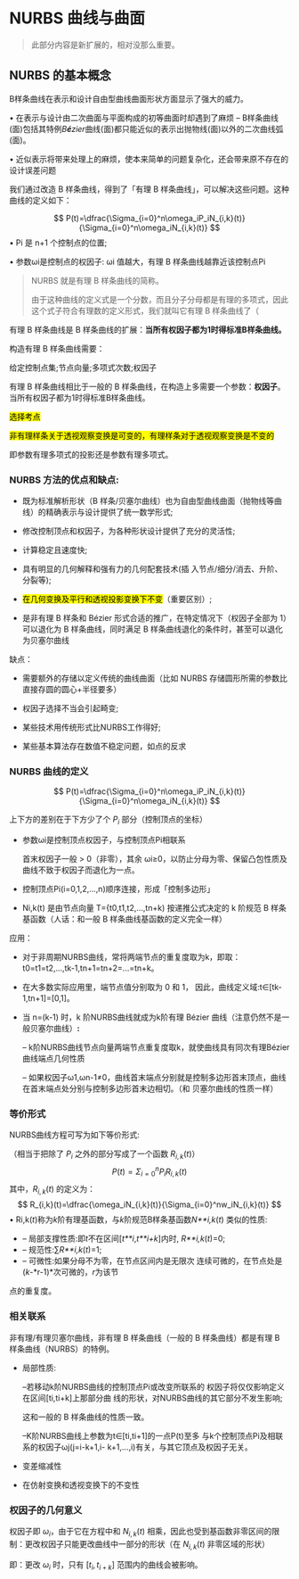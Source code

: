 # NURBS 曲线与曲面

> 此部分内容是新扩展的，相对没那么重要。

## NURBS 的基本概念

B样条曲线在表示和设计自由型曲线曲面形状方面显示了强大的威力。

• 在表示与设计由二次曲面与平面构成的初等曲面时却遇到了麻烦 – B样条曲线(面)包括其特例*B**é**zier*曲线(面)都只能近似的表示出抛物线(面)以外的二次曲线弧(面)。

• 近似表示将带来处理上的麻烦，使本来简单的问题复杂化，还会带来原不存在的设计误差问题

我们通过改造 B 样条曲线，得到了「有理 B 样条曲线」，可以解决这些问题。这种曲线的定义如下：

$$
P(t)=\dfrac{\Sigma_{i=0}^n\omega_iP_iN_{i,k}(t)}{\Sigma_{i=0}^n\omega_iN_{i,k}(t)}
$$
• Pi 是 n+1 个控制点的位置;

• 参数ωi是控制点的权因子: ωi 值越大，有理 B 样条曲线越靠近该控制点Pi

> NURBS 就是有理 B 样条曲线的简称。
>
> 由于这种曲线的定义式是一个分数，而且分子分母都是有理的多项式，因此这个式子符合有理数的定义形式，我们就叫它有理 B 样条曲线了（

有理 B 样条曲线是 B 样条曲线的扩展：**当所有权因子都为1时得标准B样条曲线。**

构造有理 B 样条曲线需要：

给定控制点集;节点向量;多项式次数;权因子

有理 B 样条曲线相比于一般的 B 样条曲线，在构造上多需要一个参数：**权因子**。当所有权因子都为1时得标准B样条曲线。

<mark>选择考点</mark>

<mark>非有理样条关于透视观察变换是可变的，有理样条对于透视观察变换是不变的</mark>

即参数有理多项式的投影还是参数有理多项式。

### NURBS 方法的优点和缺点:

- 既为标准解析形状（B 样条/贝塞尔曲线）也为自由型曲线曲面（抛物线等曲线）的精确表示与设计提供了统一数学形式;

- 修改控制顶点和权因子，为各种形状设计提供了充分的灵活性;

- 计算稳定且速度快;

- 具有明显的几何解释和强有力的几何配套技术(插 入节点/细分/消去、升阶、分裂等);

- <mark>在几何变换及平行和透视投影变换下不变</mark>（重要区别）; 
- 是非有理 B 样条和 Bézier 形式合适的推广，在特定情况下（权因子全部为 1）可以退化为 B 样条曲线，同时满足 B 样条曲线退化的条件时，甚至可以退化为贝塞尔曲线

缺点：

- 需要额外的存储以定义传统的曲线曲面（比如 NURBS 存储圆形所需的参数比直接存圆的圆心+半径要多）

- 权因子选择不当会引起畸变;
- 某些技术用传统形式比NURBS工作得好;
- 某些基本算法存在数值不稳定问题，如点的反求

### NURBS 曲线的定义

$$
P(t)=\dfrac{\Sigma_{i=0}^n\omega_iP_iN_{i,k}(t)}{\Sigma_{i=0}^n\omega_iN_{i,k}(t)}
$$

上下方的差别在于下方少了个 $P_i$ 部分（控制顶点的坐标）

- 参数ωi是控制顶点权因子，与控制顶点Pi相联系

  首末权因子一般 > 0（非零），其余 ωi≥0，以防止分母为零、保留凸包性质及曲线不致于权因子而退化为一点。

- 控制顶点Pi(i=0,1,2,...,n)顺序连接，形成「控制多边形」

- Ni,k(t) 是由节点向量 T={t0,t1,t2,...,tn+k) 按递推公式决定的 k 阶规范 B 样条基函数（人话：和一般 B 样条曲线基函数的定义完全一样）

应用：

- 对于非周期NURBS曲线，常将两端节点的重复度取为k，即取：t0=t1=t2,...,tk-1,tn+1=tn+2=...=tn+k。

- 在大多数实际应用里，端节点值分别取为 0 和 1， 因此，曲线定义域:t∈[tk-1,tn+1]=[0,1]。

- 当 n=(k-1) 时，k 阶NURBS曲线就成为k阶有理 Bézier 曲线（注意仍然不是一般贝塞尔曲线）**:**

  – k阶NURBS曲线节点向量两端节点重复度取k，就使曲线具有同次有理Bézier曲线端点几何性质

  – 如果权因子ω1,ωn-1≠0，曲线首末端点分别就是控制多边形首末顶点，曲线在首末端点处分别与控制多边形首末边相切。（和 贝塞尔曲线的性质一样）

### 等价形式

NURBS曲线方程可写为如下等价形式:

（相当于把除了 $P_i$ 之外的部分写成了一个函数 $R_{i,k}(t)$）
$$
P(t)=\Sigma_{i=0}^nP_iR_{i,k}(t)
$$
其中，$R_{i,k}(t)$ 的定义为：
$$
R_{i,k}(t)=\dfrac{\omega_iN_{i,k}(t)}{\Sigma_{i=0}^nw_iN_{i,k}(t)}
$$
• Ri,k(*t*)称为*k*阶有理基函数，与*k*阶规范B样条基函数*N**i,k*(*t*) 类似的性质:

- –  局部支撑性质:即*t*不在区间[*t**i*,*t**i+k*]内时, *R**i,k*(*t*)=0;
- –  规范性:∑*R**i,k*(*t*)=1;
- –  可微性:如果分母不为零，在节点区间内是无限次 连续可微的，在节点处是(*k*-*r-1)*次可微的，*r*为该节

点的重复度。

### 相关联系

非有理/有理贝塞尔曲线，非有理 B 样条曲线（一般的 B 样条曲线）都是有理 B 样条曲线（NURBS）的特例。

- 局部性质:

  –若移动k阶NURBS曲线的控制顶点Pi或改变所联系的 权因子将仅仅影响定义在区间[ti,ti+k]上那部分曲 线的形状，对NURBS曲线的其它部分不发生影响;

  这和一般的 B 样条曲线的性质一致。

  –K阶NURBS曲线上参数为t∈[ti,ti+1]的一点P(t)至多 与k个控制顶点Pi及相联系的权因子ωj(j=i-k+1,i- k+1,...,i)有关，与其它顶点及权因子无关。

- 变差缩减性

- 在仿射变换和透视变换下的不变性

### 权因子的几何意义

权因子即 $\omega_i$，由于它在方程中和 $N_{i,k}(t)$ 相乘，因此也受到基函数非零区间的限制：更改权因子只能更改曲线中一部分的形状（在 $N_{i,k}(t)$ 非零区域的形状）

即：更改 $\omega_i$ 时，只有 $[t_i,t_{i+k}]$ 范围内的曲线会被影响。
